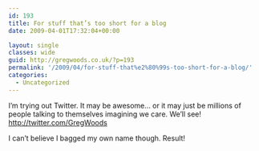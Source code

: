 ```yaml
---
id: 193
title: For stuff that’s too short for a blog
date: 2009-04-01T17:32:04+00:00

layout: single
classes: wide
guid: http://gregwoods.co.uk/?p=193
permalink: '/2009/04/for-stuff-that%e2%80%99s-too-short-for-a-blog/'
categories:
  - Uncategorized
---
```

I’m trying out Twitter. It may be awesome… or it may just be millions of people talking to themselves imagining we care. We’ll see! <http://twitter.com/GregWoods>

I can’t believe I bagged my own name though. Result!